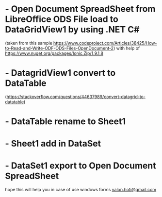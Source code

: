 # - Open Document SpreadSheet from LibreOffice ODS File load to DataGridView1 by using .NET C#
(taken from this sample https://www.codeproject.com/Articles/38425/How-to-Read-and-Write-ODF-ODS-Files-OpenDocument-2)
with help of https://www.nuget.org/packages/Ionic.Zip/1.9.1.8  

# - DatagridView1 convert to DataTable
(https://stackoverflow.com/questions/44637989/convert-datagrid-to-datatable)

# - DataTable rename to Sheet1 

# - Sheet1 add in DataSet 

# - DataSet1 export to Open Document SpreadSheet


hope this will help you in case of use windows forms 
valon.hoti@gmail.com 
